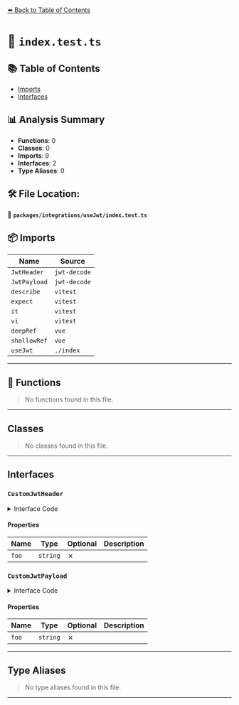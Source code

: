 [⬅️ Back to Table of Contents](../../../index.md)

# 📄 `index.test.ts`

## 📚 Table of Contents

- [Imports](#imports)
- [Interfaces](#interfaces)

## 📊 Analysis Summary

- **Functions**: 0
- **Classes**: 0
- **Imports**: 9
- **Interfaces**: 2
- **Type Aliases**: 0

## 🛠️ File Location:
📂 **`packages/integrations/useJwt/index.test.ts`**

## 📦 Imports

| Name | Source |
|------|--------|
| `JwtHeader` | `jwt-decode` |
| `JwtPayload` | `jwt-decode` |
| `describe` | `vitest` |
| `expect` | `vitest` |
| `it` | `vitest` |
| `vi` | `vitest` |
| `deepRef` | `vue` |
| `shallowRef` | `vue` |
| `useJwt` | `./index` |


---

## 🔧 Functions

> No functions found in this file.


---

## Classes

> No classes found in this file.


---

## Interfaces

### `CustomJwtHeader`

<details><summary>Interface Code</summary>

```ts
interface CustomJwtHeader extends JwtHeader {
  foo: string
}
```
</details>

#### Properties

| Name | Type | Optional | Description |
|------|------|----------|-------------|
| `foo` | `string` | ✗ |  |

### `CustomJwtPayload`

<details><summary>Interface Code</summary>

```ts
interface CustomJwtPayload extends JwtPayload {
  foo: string
}
```
</details>

#### Properties

| Name | Type | Optional | Description |
|------|------|----------|-------------|
| `foo` | `string` | ✗ |  |


---

## Type Aliases

> No type aliases found in this file.


---
